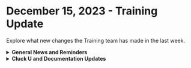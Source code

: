 # December 15, 2023 - Training Update

Explore what new changes the Training team has made in the last week.

<details>

<summary><strong>General News and Reminders</strong></summary>

* **SHOUT OUT** to all those who've successfully taken our [Broken link](broken-reference "mention")Exam, and collected your prestigious **Certified Rewster** badge in Discord.&#x20;
  * Stay tuned for more information on how to get your official certification issued for sharing on LinkedIn, and hanging on your wall with pride.
* Reminder to express your interest in the App Platform Alpha Program by filling out the form on the[Broken link](broken-reference "mention") page.&#x20;
  * More info to come on the early January launch details next week.
* **Reminder about Cluck U Holiday Hours:**
  * Live Training will be unavailable from December 18th \~ January 8th for the Holidays and New Year
  * Feel free to sit by the fire, with a glass of bourbon, or tasty eggnog, and watch our videos while you wait with anticipation for our return
* Join us in our [Cluck-U Discord channel](https://discord.com/channels/936789089703845988/1121465945295167588) if you have any questions, comments, or concerns!

</details>

<details>

<summary><strong>Cluck U and Documentation Updates</strong></summary>

**What's New at Cluck University?**

* &#x20;**Added** [Broken link](broken-reference "mention") Elective Page
* More to come in the New Year!

**New & Updated Pages:**

* Last week's Open Mic page and recording is available here: [dec-8th-2023-never-send-a-human-to-do-a-machines-job.md](../../roc-open-mics/roc-open-mics-north-america/2023-roc-open-mics/dec-8th-2023-never-send-a-human-to-do-a-machines-job.md "mention")
* Note added to [microsoft-azure-integration-setup.md](../../../documentation/configuration/integrations/integration-guides/cloud/microsoft-cloud-integration-bundle/microsoft-azure/microsoft-azure-integration-setup.md "mention")

</details>
